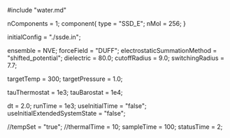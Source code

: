 #include "water.md"

nComponents = 1;
component{
  type = "SSD_E";
  nMol = 256;
}

initialConfig = "./ssde.in";

ensemble = NVE;
forceField = "DUFF";
electrostaticSummationMethod = "shifted_potential";
dielectric = 80.0;
cutoffRadius = 9.0;
switchingRadius = 7.7;

targetTemp = 300;
targetPressure = 1.0;

tauThermostat = 1e3;
tauBarostat = 1e4;

dt = 2.0;
runTime = 1e3;
useInitialTime = "false";
useInitialExtendedSystemState = "false";

//tempSet = "true";
//thermalTime = 10;
sampleTime = 100;
statusTime = 2;
